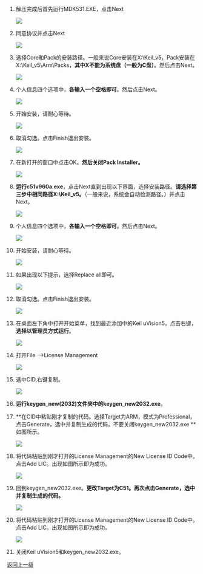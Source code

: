  1. 解压完成后首先运行MDK531.EXE，点击Next

    ![](data\img\KeiluVision5_Installation_Guide_01.png)

2. 同意协议并点击Next

    ![](data\img\KeiluVision5_Installation_Guide_02.png)

3. 选择Core和Pack的安装路径。一般来说Core安装在X:\Keil_v5，Pack安装在X:\Keil_v5\Arm\Packs，**其中X不能为系统盘（一般为C盘）**。然后点击Next。

    ![](data\img\KeiluVision5_Installation_Guide_03.png)

4. 个人信息四个选项中，**各输入一个空格即可**。然后点击Next。

    ![](data\img\KeiluVision5_Installation_Guide_04.png)

5. 开始安装，请耐心等待。

    ![](data\img\KeiluVision5_Installation_Guide_05.png)
	
6. 取消勾选。点击Finish退出安装。

    ![](data\img\KeiluVision5_Installation_Guide_06.png)
	
 7. 在新打开的窗口中点击OK。**然后关闭Pack Installer。**

    ![](data\img\KeiluVision5_Installation_Guide_07.png)

 8. **运行c51v960a.exe**，点击Next直到出现以下界面，选择安装路径。**请选择第三步中相同路径X:\Keil_v5。**（一般来说，系统会自动检测路径。）并点击Next。

    ![](data\img\KeiluVision5_Installation_Guide_08.png)

 9. 个人信息四个选项中，**各输入一个空格即可**。然后点击Next。

    ![](data\img\KeiluVision5_Installation_Guide_09.png)

 10. 开始安装，请耐心等待。

     ![](data\img\KeiluVision5_Installation_Guide_10.png)

 11. 如果出现以下提示，选择Replace all即可。

     ![](data\img\KeiluVision5_Installation_Guide_11.png)

 12. 取消勾选。点击Finish退出安装。

     ![](data\img\KeiluVision5_Installation_Guide_12.png)

 13. 在桌面左下角中打开开始菜单，找到最近添加中的Keil uVision5，点击右键，**选择以管理员方式运行**。

     ![](data\img\KeiluVision5_Installation_Guide_13.png)

 14. 打开File -->License Management

     ![](data\img\KeiluVision5_Installation_Guide_14.png)

 15. 选中CID,右键复制。

     ![](data\img\KeiluVision5_Installation_Guide_15.png)

 16. **运行keygen_new(2032)文件夹中的keygen_new2032.exe**。

 17. **在CID中粘贴刚才复制的代码。选择Target为ARM，模式为Professional，点击Generate，选中并复制生成的代码。不要关闭keygen_new2032.exe **如图所示。

     ![](data\img\KeiluVision5_Installation_Guide_16.png)

 18. 将代码粘贴到刚才打开的License Management的New License ID Code中。点击Add LIC。出现如图所示即为成功。

     ![](data\img\KeiluVision5_Installation_Guide_17.png)

 19. 回到keygen_new2032.exe。**更改Target为C51。再次点击Generate，选中并复制生成的代码。**

     ![](data\img\KeiluVision5_Installation_Guide_18.png)

 20. 将代码粘贴到刚才打开的License Management的New License ID Code中。点击Add LIC。出现如图所示即为成功。

     ![](data\img\KeiluVision5_Installation_Guide_19.png)

 21. 关闭Keil uVision5和keygen_new2032.exe。

[返回上一级](README.md)